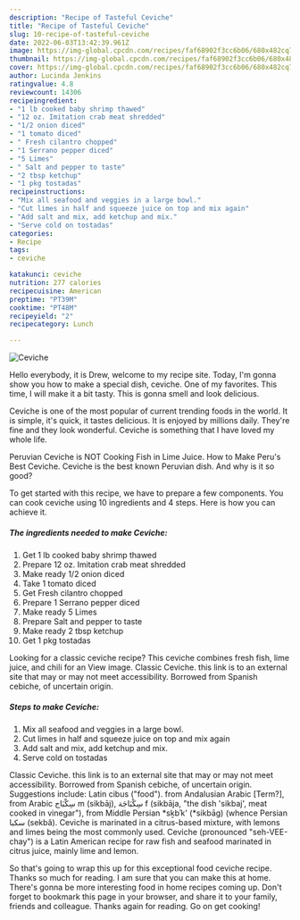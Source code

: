 ```yaml
---
description: "Recipe of Tasteful Ceviche"
title: "Recipe of Tasteful Ceviche"
slug: 10-recipe-of-tasteful-ceviche
date: 2022-06-03T13:42:39.961Z
image: https://img-global.cpcdn.com/recipes/faf68902f3cc6b06/680x482cq70/ceviche-recipe-main-photo.jpg
thumbnail: https://img-global.cpcdn.com/recipes/faf68902f3cc6b06/680x482cq70/ceviche-recipe-main-photo.jpg
cover: https://img-global.cpcdn.com/recipes/faf68902f3cc6b06/680x482cq70/ceviche-recipe-main-photo.jpg
author: Lucinda Jenkins
ratingvalue: 4.8
reviewcount: 14306
recipeingredient:
- "1 lb cooked baby shrimp thawed"
- "12 oz. Imitation crab meat shredded"
- "1/2 onion diced"
- "1 tomato diced"
- " Fresh cilantro chopped"
- "1 Serrano pepper diced"
- "5 Limes"
- " Salt and pepper to taste"
- "2 tbsp ketchup"
- "1 pkg tostadas"
recipeinstructions:
- "Mix all seafood and veggies in a large bowl."
- "Cut limes in half and squeeze juice on top and mix again"
- "Add salt and mix, add ketchup and mix."
- "Serve cold on tostadas"
categories:
- Recipe
tags:
- ceviche

katakunci: ceviche 
nutrition: 277 calories
recipecuisine: American
preptime: "PT39M"
cooktime: "PT48M"
recipeyield: "2"
recipecategory: Lunch

---
```



![Ceviche](https://img-global.cpcdn.com/recipes/faf68902f3cc6b06/680x482cq70/ceviche-recipe-main-photo.jpg)

Hello everybody, it is Drew, welcome to my recipe site. Today, I'm gonna show you how to make a special dish, ceviche. One of my favorites. This time, I will make it a bit tasty. This is gonna smell and look delicious.

Ceviche is one of the most popular of current trending foods in the world. It is simple, it's quick, it tastes delicious. It is enjoyed by millions daily. They're fine and they look wonderful. Ceviche is something that I have loved my whole life.

Peruvian Ceviche is NOT Cooking Fish in Lime Juice. How to Make Peru&#39;s Best Ceviche. Ceviche is the best known Peruvian dish. And why is it so good?


To get started with this recipe, we have to prepare a few components. You can cook ceviche using 10 ingredients and 4 steps. Here is how you can achieve it.

<!--inarticleads1-->

##### The ingredients needed to make Ceviche:

1. Get 1 lb cooked baby shrimp thawed
1. Prepare 12 oz. Imitation crab meat shredded
1. Make ready 1/2 onion diced
1. Take 1 tomato diced
1. Get  Fresh cilantro chopped
1. Prepare 1 Serrano pepper diced
1. Make ready 5 Limes
1. Prepare  Salt and pepper to taste
1. Make ready 2 tbsp ketchup
1. Get 1 pkg tostadas


Looking for a classic ceviche recipe? This ceviche combines fresh fish, lime juice, and chili for an View image. Classic Ceviche. this link is to an external site that may or may not meet accessibility. Borrowed from Spanish cebiche, of uncertain origin. 

<!--inarticleads2-->

##### Steps to make Ceviche:

1. Mix all seafood and veggies in a large bowl.
1. Cut limes in half and squeeze juice on top and mix again
1. Add salt and mix, add ketchup and mix.
1. Serve cold on tostadas


Classic Ceviche. this link is to an external site that may or may not meet accessibility. Borrowed from Spanish cebiche, of uncertain origin. Suggestions include: Latin cibus (&#34;food&#34;). from Andalusian Arabic [Term?], from Arabic سِكْبَاج‎ m (sikbāj), سِكْبَاجَة‎ f (sikbāja, &#34;the dish &#39;sikbaj&#39;, meat cooked in vinegar&#34;), from Middle Persian *sḵbʾk&#39; (*sikbāg) (whence Persian سکبا‎ (sekbâ). Ceviche is marinated in a citrus-based mixture, with lemons and limes being the most commonly used. Ceviche (pronounced &#34;seh-VEE-chay&#34;) is a Latin American recipe for raw fish and seafood marinated in citrus juice, mainly lime and lemon. 

So that's going to wrap this up for this exceptional food ceviche recipe. Thanks so much for reading. I am sure that you can make this at home. There's gonna be more interesting food in home recipes coming up. Don't forget to bookmark this page in your browser, and share it to your family, friends and colleague. Thanks again for reading. Go on get cooking!
